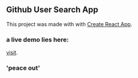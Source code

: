 ## Github User Search App

This project was made with with [Create React App](https://github.com/facebook/create-react-app).

### a live demo lies here:

[visit](https://utkutekalmaz-githubfinder.netlify.com).

### 'peace out'
